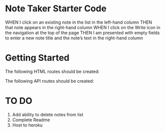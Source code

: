# Note Taker Starter Code
<!-- GIVEN a note-taking application -->
<!-- WHEN I open the Note Taker -->
<!-- THEN I am presented with a landing page with a link to a notes page -->
<!-- WHEN I click on the link to the notes page -->
<!-- THEN I am presented with a page with existing notes listed in the left-hand column, plus empty fields to enter a new note title and the note’s text in the right-hand column -->
<!-- WHEN I enter a new note title and the note’s text -->
<!-- THEN a Save icon appears in the navigation at the top of the page -->
<!-- WHEN I click on the Save icon -->
<!-- THEN the new note I have entered is saved and appears in the left-hand column with the other existing notes -->
WHEN I click on an existing note in the list in the left-hand column
THEN that note appears in the right-hand column
WHEN I click on the Write icon in the navigation at the top of the page
THEN I am presented with empty fields to enter a new note title and the note’s text in the right-hand column

# Getting Started
<!-- The application should have a db.json file on the back end that will be used to store and retrieve notes using the fs module. -->

The following HTML routes should be created:

<!-- GET /notes should return the notes.html file. -->

<!-- GET * should return the index.html file. -->

The following API routes should be created:

<!-- GET /api/notes should read the db.json file and return all saved notes as JSON. -->

<!-- POST /api/notes should receive a new note to save on the request body, add it to the db.json file, and then return the new note to the client. You'll need to find a way to give each note a unique id when it's saved (look into npm packages that could do this for you). -->

# TO DO
 1. Add ability to delete notes from list
 2. Complete Readme
 3. Host to heroku
 